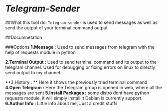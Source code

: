 
#  ***Telegram-Sender***

##What this tool do:
 `Telegram-sender`
	is used to send messages as well as send the output of your terminal command output

##Documnetation

###Options
**1.Message :**
	Used to send messages from telegram with the help of requests module in python

**2.Terminal Output :**
	Used to send terminal command and its output to the telegram channel.
	Used for debugging or fixing errors on linux to directly send output to my channel.

**3.History : **
	Here it shows the previously tried terminal command
**4.Open Telegram :**
	Here the Telegram group is opened in web, where all the messages are sent
**5.Install Packages :**
	some distro dont have python requests module, it will simply install it
	Debian is currently support.
**6.Author Info :**
	Little info about me,
	Just a credit stuffs

